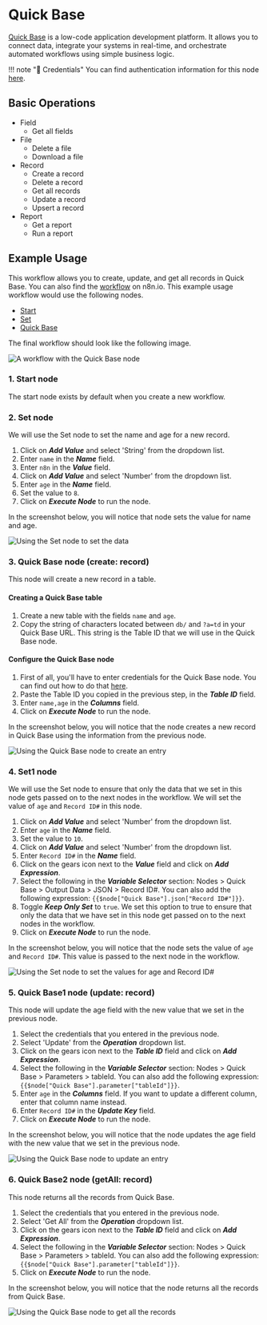 # Quick Base

[Quick Base](https://www.quickbase.com/) is a low-code application development platform. It allows you to connect data, integrate your systems in real-time, and orchestrate automated workflows using simple business logic.

!!! note "🔑 Credentials"
    You can find authentication information for this node [here](/integrations/credentials/quickbase/).


## Basic Operations

* Field
    * Get all fields
* File
    * Delete a file
    * Download a file
* Record
    * Create a record
    * Delete a record
    * Get all records
    * Update a record
    * Upsert a record
* Report
    * Get a report
    * Run a report

## Example Usage

This workflow allows you to create, update, and get all records in Quick Base. You can also find the [workflow](https://n8n.io/workflows/805) on n8n.io. This example usage workflow would use the following nodes.
- [Start](/integrations/core-nodes/n8n-nodes-base.start/)
- [Set](/integrations/core-nodes/n8n-nodes-base.set/)
- [Quick Base]()

The final workflow should look like the following image.

![A workflow with the Quick Base node](/_images/integrations/nodes/quickbase/workflow.png)

### 1. Start node

The start node exists by default when you create a new workflow.

### 2. Set node

We will use the Set node to set the name and age for a new record.

1. Click on ***Add Value*** and select 'String' from the dropdown list.
2. Enter `name` in the ***Name*** field.
3. Enter `n8n` in the ***Value*** field.
4. Click on ***Add Value*** and select 'Number' from the dropdown list.
5. Enter `age` in the ***Name*** field.
6. Set the value to `8`.
7. Click on ***Execute Node*** to run the node.

In the screenshot below, you will notice that node sets the value for name and age.

![Using the Set node to set the data](/_images/integrations/nodes/quickbase/set_node.png)

### 3. Quick Base node (create: record)

This node will create a new record in a table.

#### Creating a Quick Base table
1. Create a new table with the fields `name` and `age`.
2. Copy the string of characters located between `db/` and `?a=td` in your Quick Base URL. This string is the Table ID that we will use in the Quick Base node.

#### Configure the Quick Base node
1. First of all, you'll have to enter credentials for the Quick Base node. You can find out how to do that [here](/integrations/credentials/quickbase/).
2. Paste the Table ID you copied in the previous step, in the ***Table ID*** field.
3. Enter `name,age` in the ***Columns*** field.
4. Click on ***Execute Node*** to run the node.

In the screenshot below, you will notice that the node creates a new record in Quick Base using the information from the previous node.

![Using the Quick Base node to create an entry](/_images/integrations/nodes/quickbase/quickbase_node.png)

### 4. Set1 node

We will use the Set node to ensure that only the data that we set in this node gets passed on to the next nodes in the workflow. We will set the value of `age` and `Record ID#` in this node.

1. Click on ***Add Value*** and select 'Number' from the dropdown list.
2. Enter `age` in the ***Name*** field.
3. Set the value to `10`.
4. Click on ***Add Value*** and select 'Number' from the dropdown list.
5. Enter `Record ID#` in the ***Name*** field.
6. Click on the gears icon next to the ***Value*** field and click on ***Add Expression***.
7. Select the following in the ***Variable Selector*** section: Nodes > Quick Base > Output Data > JSON > Record ID#. You can also add the following expression: `{{$node["Quick Base"].json["Record ID#"]}}`.
8. Toggle ***Keep Only Set*** to `true`. We set this option to true to ensure that only the data that we have set in this node get passed on to the next nodes in the workflow.
9. Click on ***Execute Node*** to run the node.

In the screenshot below, you will notice that the node sets the value of `age` and `Record ID#`. This value is passed to the next node in the workflow.

![Using the Set node to set the values for age and Record ID#](/_images/integrations/nodes/quickbase/set1_node.png)

### 5. Quick Base1 node (update: record)

This node will update the age field with the new value that we set in the previous node.

1. Select the credentials that you entered in the previous node.
2. Select 'Update' from the ***Operation*** dropdown list.
3. Click on the gears icon next to the ***Table ID*** field and click on ***Add Expression***.
4. Select the following in the ***Variable Selector*** section: Nodes > Quick Base > Parameters > tableId. You can also add the following expression: `{{$node["Quick Base"].parameter["tableId"]}}`.
5. Enter `age` in the ***Columns*** field. If you want to update a different column, enter that column name instead.
6. Enter `Record ID#` in the ***Update Key*** field.
7. Click on ***Execute Node*** to run the node.


In the screenshot below, you will notice that the node updates the age field with the new value that we set in the previous node.

![Using the Quick Base node to update an entry](/_images/integrations/nodes/quickbase/quickbase1_node.png)

### 6. Quick Base2 node (getAll: record)

This node returns all the records from Quick Base.

1. Select the credentials that you entered in the previous node.
2. Select 'Get All' from the ***Operation*** dropdown list.
3. Click on the gears icon next to the ***Table ID*** field and click on ***Add Expression***.
4. Select the following in the ***Variable Selector*** section: Nodes > Quick Base > Parameters > tableId. You can also add the following expression: `{{$node["Quick Base"].parameter["tableId"]}}`.
5. Click on ***Execute Node*** to run the node.


In the screenshot below, you will notice that the node returns all the records from Quick Base.

![Using the Quick Base node to get all the records](/_images/integrations/nodes/quickbase/quickbase2_node.png)
